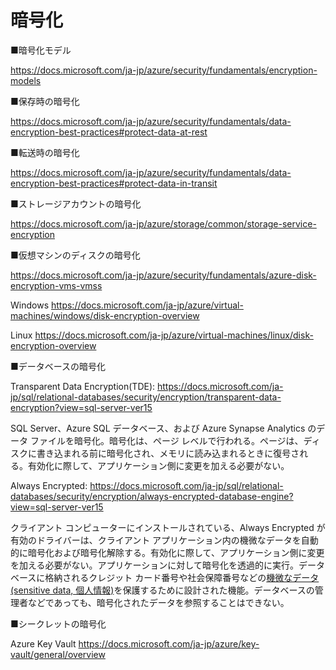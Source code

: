 # 暗号化

■暗号化モデル

https://docs.microsoft.com/ja-jp/azure/security/fundamentals/encryption-models

■保存時の暗号化

https://docs.microsoft.com/ja-jp/azure/security/fundamentals/data-encryption-best-practices#protect-data-at-rest

■転送時の暗号化

https://docs.microsoft.com/ja-jp/azure/security/fundamentals/data-encryption-best-practices#protect-data-in-transit


■ストレージアカウントの暗号化

https://docs.microsoft.com/ja-jp/azure/storage/common/storage-service-encryption

■仮想マシンのディスクの暗号化

https://docs.microsoft.com/ja-jp/azure/security/fundamentals/azure-disk-encryption-vms-vmss

Windows
https://docs.microsoft.com/ja-jp/azure/virtual-machines/windows/disk-encryption-overview

Linux
https://docs.microsoft.com/ja-jp/azure/virtual-machines/linux/disk-encryption-overview

■データベースの暗号化

Transparent Data Encryption(TDE):
https://docs.microsoft.com/ja-jp/sql/relational-databases/security/encryption/transparent-data-encryption?view=sql-server-ver15

SQL Server、Azure SQL データベース、および Azure Synapse Analytics のデータ ファイルを暗号化。暗号化は、ページ レベルで行われる。ページは、ディスクに書き込まれる前に暗号化され、メモリに読み込まれるときに復号される。有効化に際して、アプリケーション側に変更を加える必要がない。

Always Encrypted:
https://docs.microsoft.com/ja-jp/sql/relational-databases/security/encryption/always-encrypted-database-engine?view=sql-server-ver15

クライアント コンピューターにインストールされている、Always Encrypted が有効のドライバーは、クライアント アプリケーション内の機微なデータを自動的に暗号化および暗号化解除する。有効化に際して、アプリケーション側に変更を加える必要がない。アプリケーションに対して暗号化を透過的に実行。データベースに格納されるクレジット カード番号や社会保障番号などの[機微なデータ(sensitive data, 個人情報)](https://www.lrm.jp/security_magazine/sensitive-pii/)を保護するために設計された機能。データベースの管理者などであっても、暗号化されたデータを参照することはできない。

■シークレットの暗号化

Azure Key Vault
https://docs.microsoft.com/ja-jp/azure/key-vault/general/overview
